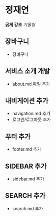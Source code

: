 # 정재연

**굵게 강조**
*기울임*

## 장바구니
- 장바구니

## 서비스 소개 개발
- about.md 파일 추가

## 내비게이션 추가
- navigation.md 추가
- 로그인/로그아웃 추가

## 푸터 추가
- footer.md 추가

## SIDEBAR 추가
- sidebar.md 추가


## SEARCH 추가
- search.md 추가


